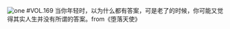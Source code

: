 ![one](http://image.wufazhuce.com/FqRC1FmEuTtTY2eI8uVq4E-n3Kpy)
#VOL.169
当你年轻时，以为什么都有答案，可是老了的时候，你可能又觉得其实人生并没有所谓的答案。from《堕落天使》
